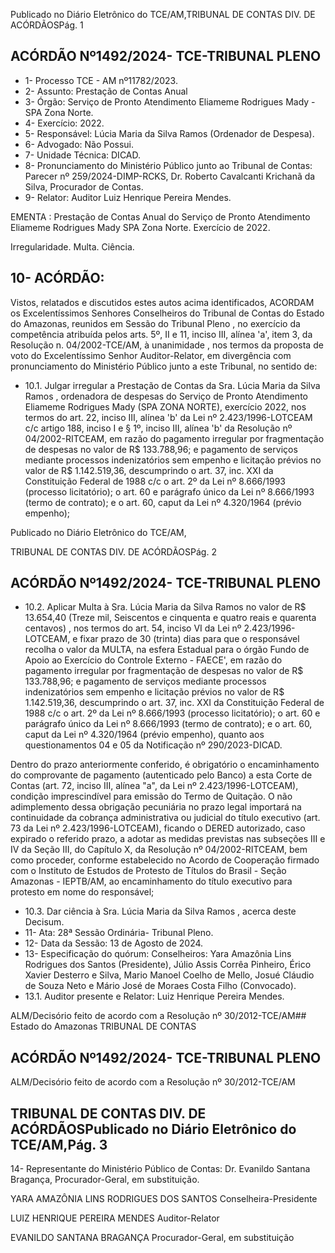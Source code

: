 Publicado  no  Diário  Eletrônico do TCE/AM,TRIBUNAL DE CONTAS DIV. DE ACÓRDÃOSPág. 1

## ACÓRDÃO Nº1492/2024- TCE-TRIBUNAL PLENO

- 1- Processo TCE - AM nº11782/2023.
- 2- Assunto: Prestação de Contas Anual
- 3- Órgão: Serviço de Pronto Atendimento Eliameme Rodrigues Mady - SPA Zona Norte.
- 4- Exercício: 2022.
- 5- Responsável: Lúcia Maria da Silva Ramos (Ordenador de Despesa).
- 6- Advogado: Não Possui.
- 7- Unidade Técnica: DICAD.
- 8- Pronunciamento  do  Ministério  Público  junto  ao  Tribunal  de  Contas: Parecer  nº 259/2024-DIMP-RCKS,  Dr.  Roberto  Cavalcanti  Krichanã  da  Silva,  Procurador  de Contas.
- 9- Relator: Auditor Luiz Henrique Pereira Mendes.

EMENTA : Prestação de Contas Anual do Serviço de Pronto  Atendimento  Eliameme  Rodrigues  Mady  SPA Zona Norte. Exercício de 2022.

Irregularidade. Multa. Ciência.

## 10-  ACÓRDÃO:

Vistos, relatados e discutidos estes autos acima identificados, ACORDAM os Excelentíssimos Senhores Conselheiros do Tribunal de Contas do Estado do Amazonas, reunidos em Sessão do Tribunal Pleno , no exercício da competência atribuída pelos arts. 5º, II e 11, inciso III, alínea 'a', item 3, da Resolução n. 04/2002-TCE/AM, à unanimidade , nos termos da proposta de voto do Excelentíssimo Senhor Auditor-Relator, em divergência com pronunciamento do Ministério Público junto a este Tribunal, no sentido de:

- 10.1. Julgar irregular a  Prestação de Contas da Sra. Lúcia Maria da Silva Ramos ,  ordenadora   de  despesas  do  Serviço  de  Pronto  Atendimento Eliameme  Rodrigues  Mady  (SPA  ZONA  NORTE),  exercício  2022,  nos termos do art. 22, inciso III, alínea 'b' da Lei nº 2.423/1996-LOTCEAM c/c  artigo  188,  inciso  I  e  §  1º,  inciso  III,  alínea  'b'  da  Resolução  nº 04/2002-RITCEAM, em razão do pagamento irregular por fragmentação de  despesas  no  valor  de  R$  133.788,96;  e  pagamento  de  serviços mediante processos indenizatórios sem empenho e licitação prévios no valor de R$  1.142.519,36, descumprindo o art. 37, inc. XXI da Constituição Federal de 1988 c/c o art. 2º da Lei nº 8.666/1993 (processo licitatório);  o  art.  60  e  parágrafo  único  da  Lei  nº  8.666/1993  (termo  de contrato); e o art. 60, caput da Lei nº 4.320/1964 (prévio empenho);

Publicado  no  Diário  Eletrônico do TCE/AM,

TRIBUNAL DE CONTAS DIV. DE ACÓRDÃOSPág. 2

## ACÓRDÃO Nº1492/2024- TCE-TRIBUNAL PLENO

- 10.2. Aplicar  Multa à Sra.  Lúcia  Maria  da  Silva  Ramos no valor  de  R$ 13.654,40  (Treze  mil,  Seiscentos  e  cinquenta  e  quatro  reais  e quarenta  centavos) , nos  termos  do  art.  54, inciso VI da  Lei nº 2.423/1996-LOTCEAM,  e  fixar prazo  de  30  (trinta)  dias para  que  o responsável recolha o valor da MULTA, na esfera Estadual para o órgão Fundo de Apoio ao Exercício do Controle Externo - FAECE', em razão do pagamento irregular por fragmentação de despesas no valor de R$ 133.788,96; e pagamento de serviços mediante processos indenizatórios sem  empenho  e licitação prévios no valor de R$ 1.142.519,36, descumprindo o art. 37, inc. XXI da Constituição Federal de 1988 c/c o art.  2º  da  Lei  nº  8.666/1993  (processo  licitatório);  o  art.  60  e  parágrafo único da Lei nº 8.666/1993 (termo de contrato); e o art. 60, caput da Lei nº  4.320/1964 (prévio empenho), quanto aos questionamentos 04 e 05 da Notificação nº 290/2023-DICAD.

Dentro do prazo anteriormente conferido, é obrigatório o encaminhamento  do  comprovante  de  pagamento  (autenticado  pelo Banco) a esta Corte de Contas (art. 72, inciso III, alínea "a", da Lei nº 2.423/1996-LOTCEAM), condição imprescindível para emissão do Termo de Quitação. O não adimplemento dessa obrigação pecuniária no prazo legal importará na continuidade da cobrança administrativa ou judicial do título executivo  (art.  73 da  Lei  nº  2.423/1996-LOTCEAM), ficando  o DERED autorizado, caso expirado o referido prazo, a adotar as medidas previstas  nas  subseções  III  e  IV  da  Seção  III,  do  Capítulo  X, da Resolução nº 04/2002-RITCEAM, bem como proceder, conforme estabelecido  no  Acordo  de  Cooperação  firmado  com  o  Instituto  de Estudos de Protesto de Títulos do Brasil - Seção Amazonas - IEPTB/AM, ao  encaminhamento  do  título  executivo  para  protesto  em  nome  do responsável;

- 10.3. Dar ciência à Sra. Lúcia Maria da Silva Ramos , acerca deste Decisum.
- 11-  Ata: 28ª Sessão Ordinária- Tribunal Pleno.
- 12-  Data da Sessão: 13 de Agosto de 2024.
- 13-  Especificação  do  quórum: Conselheiros:  Yara  Amazônia  Lins  Rodrigues  dos Santos (Presidente), Júlio Assis Corrêa Pinheiro, Érico Xavier Desterro e Silva, Mario Manoel Coelho de Mello, Josué Cláudio de Souza Neto e Mário José de Moraes Costa Filho (Convocado).
- 13.1. Auditor presente e Relator: Luiz Henrique Pereira Mendes.

ALM/Decisório feito de acordo com a Resolução nº 30/2012-TCE/AM## Estado do Amazonas TRIBUNAL DE CONTAS

## ACÓRDÃO Nº1492/2024- TCE-TRIBUNAL PLENO

ALM/Decisório feito de acordo com a Resolução nº 30/2012-TCE/AM

## TRIBUNAL DE CONTAS DIV. DE ACÓRDÃOSPublicado  no  Diário  Eletrônico do TCE/AM,Pág. 3

14-  Representante do Ministério Público de Contas: Dr. Evanildo Santana Bragança, Procurador-Geral, em substituição.

YARA AMAZÔNIA LINS RODRIGUES DOS SANTOS Conselheira-Presidente

LUIZ HENRIQUE PEREIRA MENDES Auditor-Relator

EVANILDO SANTANA BRAGANÇA Procurador-Geral, em substituição